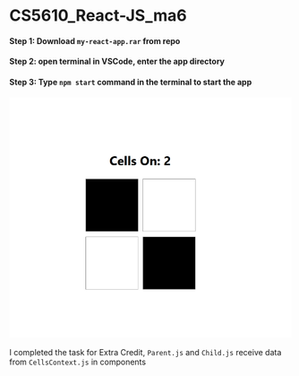 # CS5610_React-JS_ma6

#### Step 1: Download `my-react-app.rar` from repo

#### Step 2: open terminal in VSCode, enter the app directory

#### Step 3: Type `npm start` command in the terminal to start the app


![](demo.png)

I completed the task for Extra Credit, `Parent.js` and `Child.js` receive data from `CellsContext.js` in components
